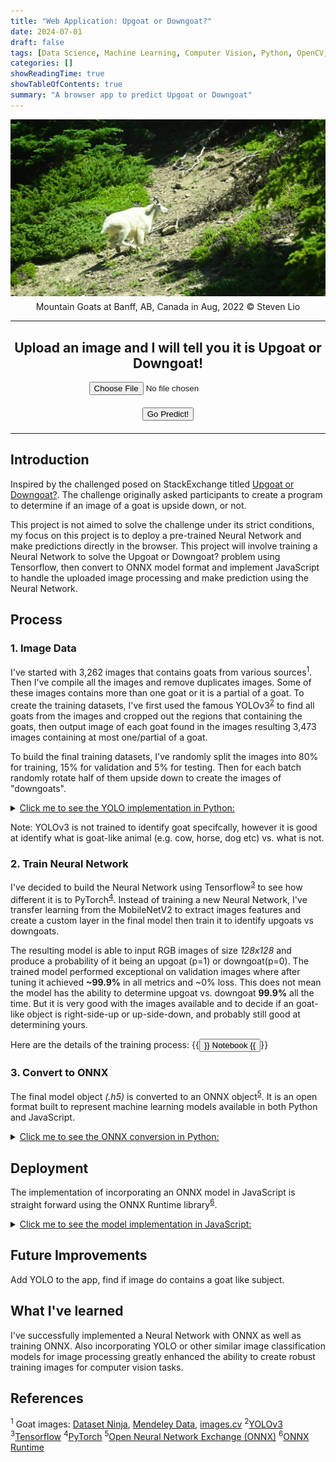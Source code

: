 ```yaml
---
title: "Web Application: Upgoat or Downgoat?"
date: 2024-07-01
draft: false
tags: [Data Science, Machine Learning, Computer Vision, Python, OpenCV, Javascript, YOLO, Tensorflow, ONNX, Web Application]
categories: []
showReadingTime: true
showTableOfContents: true
summary: "A browser app to predict Upgoat or Downgoat"
---
```


<img src="goatlike.jpg" style="margin-bottom: 5px;"/>
<figcaption align="center">Mountain Goats at Banff, AB, Canada in Aug, 2022 © Steven Lio</figcaption>

---

<h2 align="center">Upload an image and I will tell you it is Upgoat or Downgoat!</h2>

<script src="https://cdn.jsdelivr.net/npm/onnxruntime-web/dist/ort.min.js"></script>
<script src="https://cdn.jsdelivr.net/npm/onnxjs/dist/onnx.min.js"></script>

<script src="js/goat.js"></script>

<center>
<input type="file" id="image-upload" accept="image/*" style="display: block; margin: 0 auto 20px;">
<button class="inline-block !rounded-md bg-primary-600 px-4 py-1 !text-neutral !no-underline hover:!bg-primary-500 dark:bg-primary-700 dark:hover:!bg-primary-500" onclick="predictImage()">Go Predict!</button>
<img id="uploaded-image" style="display: none; margin-top: 20px; max-width: 50%; height: auto;" />
<div id="prediction-result" style="margin-top: 20px;"></div>
</center>

---

## Introduction

Inspired by the challenged posed on StackExchange titled [Upgoat or Downgoat?](https://codegolf.stackexchange.com/questions/71631/upgoat-or-downgoat). 
The challenge originally asked participants to create a program to determine if an image of a goat is upside down, or not.

This project is not aimed to solve the challenge under its strict conditions, my focus on this project is to deploy a pre-trained Neural Network and make
predictions directly in the browser. This project will involve training a Neural Network to solve the Upgoat or Downgoat? problem using Tensorflow, then convert 
to ONNX model format and implement JavaScript to handle the uploaded image processing and make prediction using the Neural Network.

## Process

### 1. Image Data

I've started with 3,262 images that contains goats from various sources<sup>1</sup>. Then I've compile all the images and remove duplicates images.
Some of these images contains more than one goat or it is a partial of a goat. To create the training datasets, I've first used the famous YOLOv3<sup>[2](https://arxiv.org/abs/1804.02767)</sup> to
find all goats from the images and cropped out the regions that containing the goats, then output image of each goat found in the images resulting
3,473 images containing at most one/partial of a goat.

To build the final training datasets, I've randomly split the images into 80% for training, 15% for validation and 5% for testing. Then for each batch
randomly rotate half of them upside down to create the images of "downgoats".

<details>
  <summary><u>Click me to see the YOLO implementation in Python:</u></summary>

```python
import cv2
import numpy as np
import matplotlib.pyplot as plt

# Load YOLO
yolo_version = "yolov3"
net = cv2.dnn.readNet(f"model/{yolo_version}.weights", f"model/{yolo_version}.cfg")
layer_names = net.getLayerNames()
output_layers = [layer_names[i - 1] for i in net.getUnconnectedOutLayers()]

# Load class names
with open("model/coco.names", "r") as f:
    classes = [line.strip() for line in f.readlines()]


def YOLO(yolo, img):
    """
    Use YOLO to find all identified objects from image.

    Args:
        yolo (cv2.dnn.Net): YOLO model object.
        img (np.ndarray): Image array object.

    Outpus:
        class_ids (list): COCO class ids for the objects label
        confidences (list): Confidences levels of the detected object
        boxes (list): Bounding box for the detected objects
        indices (list): Indices of the bounding boxes kept after NMS.

    """
    # Prepare the image for YOLO
    blob = cv2.dnn.blobFromImage(
        img,
        scalefactor=0.00392,
        size=(416, 416),
        mean=(0, 0, 0),
        swapRB=True,
        crop=False,
    )
    yolo.setInput(blob)
    outs = yolo.forward(output_layers)

    # Initialize parameters
    class_ids = []
    confidences = []
    boxes = []

    # Process each detection
    for out in outs:
        for detection in out:
            scores = detection[5:]
            class_id = np.argmax(scores)
            confidence = scores[class_id]
            if confidence > 0.5:
                # Object detected
                center_x = int(detection[0] * img.shape[1])
                center_y = int(detection[1] * img.shape[0])
                w = int(detection[2] * img.shape[1])
                h = int(detection[3] * img.shape[0])
                x = int(center_x - w / 2)
                y = int(center_y - h / 2)
                boxes.append([x, y, w, h])
                confidences.append(float(confidence))
                class_ids.append(class_id)

    # Apply non-max suppression to remove overlapping boxes
    indices = cv2.dnn.NMSBoxes(boxes, confidences, 0.5, 0.4)

    return class_ids, confidences, boxes, indices


def find_objects(
    img, classes_of_interest, class_ids, confidences, boxes, indices, swapRB
):
    """
    Find objects from image given by the YOLO outputs:

    Args:
        img (np.ndarray): Image array object
        classes_of_interest (list): List of Class Id to extract objects base on the COCO classes
        class_ids (list): List of class id of the objects identified by YOLO
        confidences (list): Confidences levels of the detected object
        boxes (list): Bounding box for the detected objects
        indices (list): Indices of the bounding boxes kept after NMS.
        swapRB (bool): For displaying purposes, flip the Red and Blue channel in the image
    Outputs:
        img_out (np.ndarray): Ouput image with object box
        objects (dict): Dictionary of the selected objects and its bounding box
    """
    img_out = img.copy()
    if swapRB:
        img_out = cv2.cvtColor(img_out, cv2.COLOR_BGR2RGB)
    objects = {}
    if isinstance(indices, np.ndarray) and len(indices.shape) == 2:
        indices = indices.flatten()

    for i in indices:
        class_id = class_ids[i]
        class_name = classes[class_id]

        if class_name in classes_of_interest:
            x, y, w, h = boxes[i]
            cv2.rectangle(img_out, (x, y), (x + w, y + h), (0, 255, 0), 2)
            label = f"{class_name}: {confidences[i]:.2f}"
            cv2.putText(
                img_out,
                label,
                (x, y - 10),
                cv2.FONT_HERSHEY_SIMPLEX,
                0.5,
                (0, 255, 0),
                2,
            )

            objects[class_name] = {"id": class_id, "box": (x, y, w, h)}

    return img_out, objects


# Found goats
img = cv2.imread(r"goats.jpg")

class_ids, confidences, boxes, indices = YOLO(net, img)
classes_of_interest = classes[14:24]  # animals

img_out, objects = find_objects(
    img, classes_of_interest, class_ids, confidences, boxes, indices, True
)

plt.imshow(img_out)
plt.axis("off")
```
</details>

Note: YOLOv3 is not trained to identify goat specifcally, however it is good at identify what is goat-like animal (e.g. cow, horse, dog etc) vs. what is not.

### 2. Train Neural Network

I've decided to build the Neural Network using Tensorflow<sup>[3](https://www.tensorflow.org/)</sup> to see how different it is to PyTorch<sup>[4](https://pytorch.org/)</sup>.
Instead of training a new Neural Network, I've transfer learning from the MobileNetV2 to extract images features and create a custom layer
in the final model then train it to identify upgoats vs downgoats.

The resulting model is able to input RGB images of size *128x128* and produce a probability of it being an upgoat (p=1) or downgoat(p=0).
The trained model performed exceptional on validation images where after tuning it achieved **~99.9%** in all metrics and ~0% loss.
This does not mean the model has the ability to determine upgoat vs. downgoat **99.9%** all the time. But it is very good with the images available and to decide if an goat-like
object is right-side-up or up-side-down, and probably still good at determining yours.

Here are the details of the training process:
{{<button href="Goat_Tensorflow.html" target="_blank">}}
Notebook
{{</button>}}


### 3. Convert to ONNX

The final model object *(.h5)* is converted to an ONNX object<sup>[5](https://onnx.ai/)</sup>. It is an open format built to represent machine learning models available in both
Python and JavaScript. 

<details>
  <summary><u>Click me to see the ONNX conversion in Python:</u></summary>

```python
import tensorflow as tf
import tf2onnx
import onnx

# Load the Keras model
loaded_model = tf.keras.models.load_model(r"model/goat.h5")

# Define input layers format
input_signature = [tf.TensorSpec([None, 128, 128, 3], tf.float32, name="input")]
onnx_model, _ = tf2onnx.convert.from_keras(loaded_model, input_signature, opset=13)
onnx.save(onnx_model, r"model/goat.onnx")
```
</details>

## Deployment

The implementation of incorporating an ONNX model in JavaScript is straight forward using the ONNX Runtime library<sup>[6](https://onnxruntime.ai/docs/performance/model-optimizations/ort-format-models.html)</sup>.

<details>
  <summary><u>Click me to see the model implementation in JavaScript:</u></summary>

```javascript
async function loadModel(modelPath) {
    try {
        // Load the ONNX model
        const model = await ort.InferenceSession.create(modelPath);
        return model;
    } catch (error) {
        console.error('Error loading model:', error);
        throw error;
    }
}

const model_path = ... # Path to the model
const model = await loadModel(model_path);
const input = ... # Define the necessary input for your model
const output = await model.run(input);
```
</details>

## Future Improvements

Add YOLO to the app, find if image do contains a goat like subject.


## What I've learned

I've successfully implemented a Neural Network with ONNX as well as training ONNX. Also incorporating YOLO or other similar image classification models for image processing greatly enhanced the ability to create
robust training images for computer vision tasks.

## References

<sup>1</sup> Goat images: [Dataset Ninja](https://datasetninja.com/goat-image-dataset), [Mendeley Data](https://data.mendeley.com/datasets/4skwhnrscr/1), [images.cv](https://images.cv/dataset/goat-image-classification-dataset)
<sup>2</sup>[YOLOv3](https://arxiv.org/abs/1804.02767)
<sup>3</sup>[Tensorflow](https://www.tensorflow.org/)
<sup>4</sup>[PyTorch](https://pytorch.org/)
<sup>5</sup>[Open Neural Network Exchange (ONNX)](https://onnx.ai/)
<sup>6</sup>[ONNX Runtime](https://onnxruntime.ai/docs/performance/model-optimizations/ort-format-models.html)